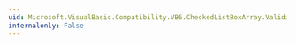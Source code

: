 ```yaml
---
uid: Microsoft.VisualBasic.Compatibility.VB6.CheckedListBoxArray.Validating
internalonly: False
---
```

